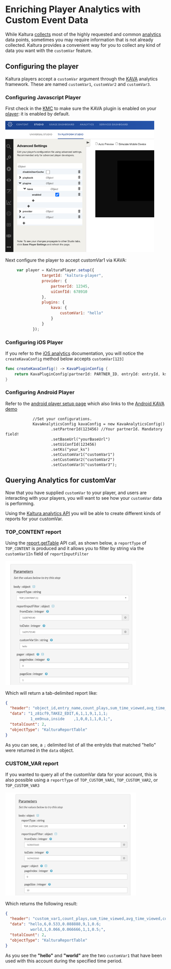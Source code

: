 # Enriching Player Analytics with Custom Event Data

While Kaltura [collects](https://developer.kaltura.com/api-docs/Video-Analytics-and-Insights/media-analytics.html) most of the highly requested and common [analytics](https://developer.kaltura.com/api-docs/Video-Analytics-and-Insights/media-analytics.html) data points, sometimes you may require information that is not already collected. Kaltura provides a convenient way for you to collect any kind of data you want with the `customVar` feature. 

## Configuring the player

Kaltura players accept a `customVar` argument through the [KAVA](https://github.com/kaltura/playkit-js-kava) analytics framework. These are named `customVar1`, `customVar2` and `customVar3`. 

### Configuring Javascript Player

First check in the [KMC](https://kmc.kaltura.com/index.php/kmcng/studio/v3) to make sure the KAVA plugin is enabled on your [player](https://developer.kaltura.com/player/web/getting-started-web): it is enabled by default. 

<img src="img/kmc_kava.png" alt="kmc_kava" style="zoom:65%;" />

Next configure the player to accept customVar1 via KAVA:

```javascript
     var player = KalturaPlayer.setup({
                targetId: "kaltura-player",
                provider: {
                    partnerId: 12345,
                    uiConfId: 678910
                },
                plugins: {
                    kava: {
                        customVar1: "hello"
                    }
                }
            });
```

### Configuring iOS Player

If you refer to the [iOS analytics](https://developer.kaltura.com/player/ios/analytics-plugins-ios) documentation, you will notice the `createKavaConfig` method below accepts `customVar[123]`

```swift
func createKavaConfig() -> KavaPluginConfig {
    return KavaPluginConfig(partnerId: PARTNER_ID, entryId: entryId, ks: ks, playbackContext: nil, referrer: nil, applicationVersion: nil, playlistId: nil, customVar1: nil, customVar2: nil, customVar3: nil)
}
```



### Configuring Android Player

Refer to the [android player setup page](https://developer.kaltura.com/player/android/getting-started-android) which also links to the [Android KAVA demo](https://github.com/kaltura/playkit-android-kava) 

```
            //Set your configurations.
            KavaAnalyticsConfig kavaConfig = new KavaAnalyticsConfig()
                    .setPartnerId(123456) //Your partnerId. Mandatory field!
                    .setBaseUrl("yourBaseUrl")
                    .setUiConfId(123456)
                    .setKs("your_ks")
                    .setCustomVar1("customVar1")
                    .setCustomVar2("customVar2")
                    .setCustomVar3("customVar3");
```



## Querying Analytics for customVar

Now that you have supplied `customVar` to your player, and users are interacting with your players, you will want to see how your `customVar` data is performing. 

Using the [Kaltura analytics API](https://developer.kaltura.com/api-docs/Video-Analytics-and-Insights/media-analytics.html) you will be able to create different kinds of reports for your customVar. 

### TOP_CONTENT report

Using the [report.getTable](https://developer.kaltura.com/console/service/report/action/getTable) API call, as shown below, a `reportType` of `TOP_CONTENT` is produced and it allows you to filter by string via the `customVar1In` field of `reportInputFilter` 

<img src="img/customVar_topContent.png" alt="customVar_topContent" style="zoom:40%;" />

Which will return a tab-delimited report like:

```json
{
  "header": "object_id,entry_name,count_plays,sum_time_viewed,avg_time_viewed,count_loads,load_play_ratio,avg_view_drop_off,unique_known_users",
  "data": "1_z81cf9,TAKE2_EDIT,6,1,1,9,1,1,1;
           1_em9nua,inside    ,1,0,0,1,1,0,1;",
  "totalCount": 2,
  "objectType": "KalturaReportTable"
}
```

As you can see, a `;` delimited list of all the entryIds that matched "hello" were returned in the `data` object.



### CUSTOM_VAR report

If you wanted to query all of the customVar data for your account, this is also possible using a `reportType` of `TOP_CUSTOM_VAR1`, `TOP_CUSTOM_VAR2`, or `TOP_CUSTOM_VAR3` 

<img src="img/TOP_CUSTOMVAR_REPORT.png" alt="TOP_CUSTOMVAR_REPORT" style="zoom:40%;" />

Which returns the following result:

```json
{
  "header": "custom_var1,count_plays,sum_time_viewed,avg_time_viewed,count_loads,load_play_ratio,avg_view_drop_off",
  "data": "hello,6,0.533,0.088888,9,1,0.6;                				
  	       world,1,0.066,0.066666,1,1,0.5;",
  "totalCount": 2,
  "objectType": "KalturaReportTable"
}
```

As you see the **"hello"** and **"world"** are the two `customVar1` that have been used with this account during the specified time period. 
